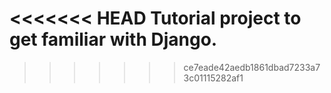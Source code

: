 <<<<<<< HEAD
Tutorial project to get familiar with Django. 
=======

>>>>>>> ce7eade42aedb1861dbad7233a73c01115282af1
